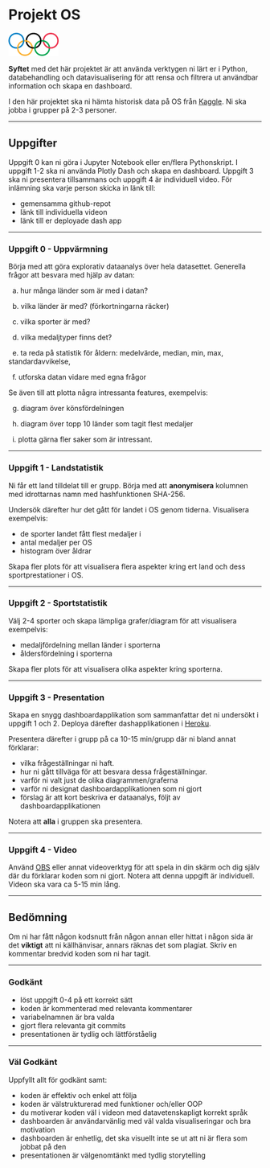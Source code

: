 # Projekt OS

<img src="os_rings.svg" alt="OS rings" width="100"/>

**Syftet** med det här projektet är att använda verktygen ni lärt er i Python, databehandling och datavisualisering för att rensa och filtrera ut användbar information och skapa en dashboard.

I den här projektet ska ni hämta historisk data på OS från [Kaggle][OS_data]. Ni ska jobba i grupper på 2-3 personer. 

[OS_data]: https://www.kaggle.com/heesoo37/120-years-of-olympic-history-athletes-and-results


---
## Uppgifter
Uppgift 0 kan ni göra i Jupyter Notebook eller en/flera Pythonskript. I uppgift 1-2 ska ni använda Plotly Dash och skapa en dashboard. Uppgift 3 ska ni presentera tillsammans och uppgift 4 är individuell video. För inlämning ska varje person skicka in länk till:
- gemensamma github-repot
- länk till individuella videon
- länk till er deployade dash app 

---
### Uppgift 0 - Uppvärmning

Börja med att göra explorativ dataanalys över hela datasettet. Generella frågor att besvara med hjälp av datan:

&nbsp; a. hur många länder som är med i datan?

&nbsp; b. vilka länder är med? (förkortningarna räcker)

&nbsp; c. vilka sporter är med?

&nbsp; d. vilka medaljtyper finns det?

&nbsp; e. ta reda på statistik för åldern: medelvärde, median, min, max, standardavvikelse, 

&nbsp; f. utforska datan vidare med egna frågor

Se även till att plotta några intressanta features, exempelvis:

&nbsp; g. diagram över könsfördelningen

&nbsp; h. diagram över topp 10 länder som tagit flest medaljer

&nbsp; i. plotta gärna fler saker som är intressant.

---
### Uppgift 1 - Landstatistik

Ni får ett land tilldelat till er grupp. Börja med att **anonymisera** kolumnen med idrottarnas namn med hashfunktionen SHA-256.

 Undersök därefter hur det gått för landet i OS genom tiderna. Visualisera exempelvis:
- de sporter landet fått flest medaljer i 
- antal medaljer per OS
- histogram över åldrar

Skapa fler plots för att visualisera flera aspekter kring ert land och dess sportprestationer i OS. 

---
### Uppgift 2 - Sportstatistik

Välj 2-4 sporter och skapa lämpliga grafer/diagram för att visualisera exempelvis: 
- medaljfördelning mellan länder i sporterna
- åldersfördelning i sporterna

Skapa fler plots för att visualisera olika aspekter kring sporterna. 

---
### Uppgift 3 - Presentation

Skapa en snygg dashboardapplikation som sammanfattar det ni undersökt i uppgift 1 och 2. Deploya därefter dashapplikationen i [Heroku](https://www.heroku.com/).

Presentera därefter i grupp på ca 10-15 min/grupp där ni bland annat förklarar: 
- vilka frågeställningar ni haft.
- hur ni gått tillväga för att besvara dessa frågeställningar.
- varför ni valt just de olika diagrammen/graferna
- varför ni designat dashboardapplikationen som ni gjort
- förslag är att kort beskriva er dataanalys, följt av dashboardapplikationen

Notera att **alla** i gruppen ska presentera.

---
### Uppgift 4 - Video

Använd [OBS](https://obsproject.com/sv) eller annat videoverktyg för att spela in din skärm och dig själv där du förklarar koden som ni gjort. Notera att denna uppgift är individuell. Videon ska vara ca 5-15 min lång.

---
## Bedömning

Om ni har fått någon kodsnutt från någon annan eller hittat i någon sida är det **viktigt** att ni källhänvisar, annars räknas det som plagiat. Skriv en kommentar bredvid koden som ni har tagit. 

---
### Godkänt

- löst uppgift 0-4 på ett korrekt sätt 
- koden är kommenterad med relevanta kommentarer
- variabelnamnen är bra valda 
- gjort flera relevanta git commits
- presentationen är tydlig och lättförståelig

---
### Väl Godkänt

Uppfyllt allt för godkänt samt:
- koden är effektiv och enkel att följa
- koden är välstrukturerad med funktioner och/eller OOP
- du motiverar koden väl i videon med datavetenskapligt korrekt språk
- dashboarden är användarvänlig med väl valda visualiseringar och bra motivation
- dashboarden är enhetlig, det ska visuellt inte se ut att ni är flera som jobbat på den
- presentationen är välgenomtänkt med tydlig storytelling